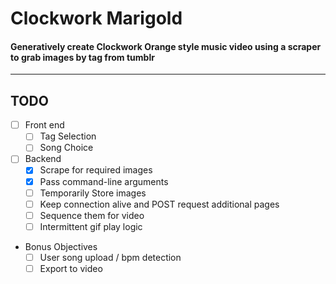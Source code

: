# Clockwork Marigold
#### Generatively create Clockwork Orange style music video using a scraper to grab images by tag from tumblr
___
## TODO
- [ ] Front end
  - [ ] Tag Selection
  - [ ] Song Choice
- [ ] Backend 
  - [x] Scrape for required images
  - [x] Pass command-line arguments
  - [ ] Temporarily Store images
  - [ ] Keep connection alive and POST request additional pages
  - [ ] Sequence them for video
  - [ ] Intermittent gif play logic
- Bonus Objectives
  - [ ] User song upload / bpm detection
  - [ ] Export to video 
